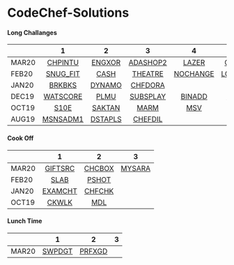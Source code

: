 # CodeChef-Solutions

#### Long Challanges
|               | 1             | 2             | 3             | 4             | 5             | 6             | 7             |
| ------------- |:-------------:|:-------------:|:-------------:|:-------------:|:-------------:|:-------------:|:-------------:|
| MAR20         | [CHPINTU](https://github.com/vinaysomawat/CodeChef-Solutions/blob/master/Long/03_20/CHPINTU.cpp)  | [ENGXOR](https://github.com/vinaysomawat/CodeChef-Solutions/blob/master/Long/03_20/ENGXOR.cpp)      | [ADASHOP2](https://github.com/vinaysomawat/CodeChef-Solutions/blob/master/Long/03_20/ADASHOP2.cpp)   | [LAZER](https://github.com/vinaysomawat/CodeChef-Solutions/blob/master/Long/03_20/LAZER.cpp)  | [CHEFDAG](https://github.com/vinaysomawat/CodeChef-Solutions/blob/master/Long/03_20/CHEFDAG.cpp)  |[MDSWIN2](https://github.com/vinaysomawat/CodeChef-Solutions/blob/master/Long/03_20/MDSWIN2.cpp)  | [BREAK](https://github.com/vinaysomawat/CodeChef-Solutions/blob/master/Long/03_20/BREAK.cpp)  |
| FEB20         | [SNUG_FIT](https://github.com/vinaysomawat/CodeChef-Solutions/blob/master/Long/02_20/SNUG_FIT.cpp)  | [CASH](https://github.com/vinaysomawat/CodeChef-Solutions/blob/master/Long/02_20/CASH.cpp)      | [THEATRE](https://github.com/vinaysomawat/CodeChef-Solutions/blob/master/Long/02_20/THEATRE_100pts.cpp)   | [NOCHANGE](https://github.com/vinaysomawat/CodeChef-Solutions/blob/master/Long/02_20/NOCHANGE.cpp)  | [LONGCOOK](https://github.com/vinaysomawat/CodeChef-Solutions/blob/master/Long/02_20/LONGCOOK2.cpp)  | [CHEFRAIL](https://github.com/vinaysomawat/CodeChef-Solutions/blob/master/Long/02_20/CHEFRAIL.cpp)  |
| JAN20         | [BRKBKS](https://github.com/vinaysomawat/CodeChef-Solutions/blob/master/Long/01_20/BRKBKS.cpp)    | [DYNAMO](https://github.com/vinaysomawat/CodeChef-Solutions/blob/master/Long/01_20/DYNAMO.cpp)    | [CHFDORA](https://github.com/vinaysomawat/CodeChef-Solutions/blob/master/Long/01_20/CHFDORA.cpp)   | 
| DEC19         | [WATSCORE](https://github.com/vinaysomawat/CodeChef-Solutions/blob/master/Long/12_19/WATSCORE.cpp)  | [PLMU](https://github.com/vinaysomawat/CodeChef-Solutions/blob/master/Long/12_19/PLMU.cpp)      | [SUBSPLAY](https://github.com/vinaysomawat/CodeChef-Solutions/blob/master/Long/12_19/SUBSPLAY.cpp)  | [BINADD](https://github.com/vinaysomawat/CodeChef-Solutions/blob/master/Long/12_19/BINADD.cpp)    | [CHFRAN](https://github.com/vinaysomawat/CodeChef-Solutions/blob/master/Long/12_19/CHFRAN.cpp)    
| OCT19         | [S10E](https://github.com/vinaysomawat/CodeChef-Solutions/blob/master/Long/10_19/S10E.cpp)      | [SAKTAN](https://github.com/vinaysomawat/CodeChef-Solutions/blob/master/Long/10_19/SAKTAN.cpp)    | [MARM](https://github.com/vinaysomawat/CodeChef-Solutions/blob/master/Long/10_19/MARM.cpp)      |  [MSV](https://github.com/vinaysomawat/CodeChef-Solutions/blob/master/Long/10_19/MSV.cpp)      |               |               |
| AUG19         | [MSNSADM1](https://github.com/vinaysomawat/CodeChef-Solutions/blob/master/Long/08_19/MSNSADM1.cpp)  | [DSTAPLS](https://github.com/vinaysomawat/CodeChef-Solutions/blob/master/Long/08_19/DSTAPLS.cpp)       | [CHEFDIL](https://github.com/vinaysomawat/CodeChef-Solutions/blob/master/Long/08_19/CHEFDIL.cpp) |               |               |               |




#### Cook Off
|               | 1             | 2             | 3             |
| ------------- |:-------------:|:-------------:|:-------------:|
| MAR20         |      [GIFTSRC](https://github.com/vinaysomawat/CodeChef-Solutions/blob/master/CookOff/03_20/GIFTSRC.cpp)      |   [CHCBOX](https://github.com/vinaysomawat/CodeChef-Solutions/blob/master/CookOff/03_20/CHCBOX.cpp)            |[MYSARA](https://github.com/vinaysomawat/CodeChef-Solutions/blob/master/CookOff/03_20/MYSARA.cpp)            |
| FEB20         |      [SLAB](https://github.com/vinaysomawat/CodeChef-Solutions/blob/master/CookOff/02_20/SLAB.cpp)      |   [PSHOT](https://github.com/vinaysomawat/CodeChef-Solutions/blob/master/CookOff/02_20/PSHOT.cpp)            |
| JAN20         |   [EXAMCHT](https://github.com/vinaysomawat/CodeChef-Solutions/blob/master/CookOff/01_20/EXAMCHT.cpp)   | [CHFCHK](https://github.com/vinaysomawat/CodeChef-Solutions/blob/master/CookOff/01_20/CHFCHK.cpp)  |
| OCT19         | [CKWLK](https://github.com/vinaysomawat/CodeChef-Solutions/blob/master/CookOff/10_19/CKWLK.cpp) | [MDL](https://github.com/vinaysomawat/CodeChef-Solutions/blob/master/CookOff/10_19/MDL.cpp)  |





#### Lunch Time
|               | 1             | 2             | 3             |
| ------------- |:-------------:|:-------------:|:-------------:|
| MAR20         | [SWPDGT](https://github.com/vinaysomawat/CodeChef-Solutions/blob/master/Lunchtime/03_20/SWPDGT.cpp) | [PRFXGD](https://github.com/vinaysomawat/CodeChef-Solutions/blob/master/Lunchtime/03_20/PRFXGD.cpp)  |